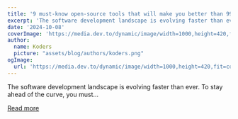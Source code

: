 ```yaml
---
title: '9 must-know open-source tools that will make you better than 99% of developers'
excerpt: 'The software development landscape is evolving faster than ever. To stay ahead of the curve, you must...'
date: '2024-10-08'
coverImage: 'https://media.dev.to/dynamic/image/width=1000,height=420,fit=cover,gravity=auto,format=auto/https%3A%2F%2Fdev-to-uploads.s3.amazonaws.com%2Fuploads%2Farticles%2Ftwrze40debu2mxqmxqrb.gif'
author:
  name: Koders
  picture: "assets/blog/authors/koders.png"
ogImage:
  url: 'https://media.dev.to/dynamic/image/width=1000,height=420,fit=cover,gravity=auto,format=auto/https%3A%2F%2Fdev-to-uploads.s3.amazonaws.com%2Fuploads%2Farticles%2Ftwrze40debu2mxqmxqrb.gif'
---
```


The software development landscape is evolving faster than ever. To stay ahead of the curve, you must...

[Read more](https://dev.to/nevodavid/9-must-know-open-source-tools-that-will-make-you-better-than-99-of-developers-g5b)
